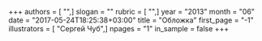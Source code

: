 +++
authors = [ "",]
slogan = ""
rubric = [ "",]
year = "2013"
month = "06"
date = "2017-05-24T18:25:38+03:00"
title = "Обложка"
first_page = "-1"
illustrators = [ "Сергей Чуб",]
npages = "1"
in_sample = false
+++
